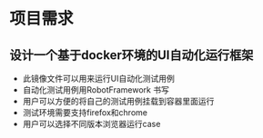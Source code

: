 # 项目需求
## 设计一个基于docker环境的UI自动化运行框架
- 此镜像文件可以用来运行UI自动化测试用例
- 自动化测试用例用RobotFramework 书写
- 用户可以方便的将自己的测试用例挂载到容器里面运行
- 测试环境需要支持firefox和chrome
- 用户可以选择不同版本浏览器运行case